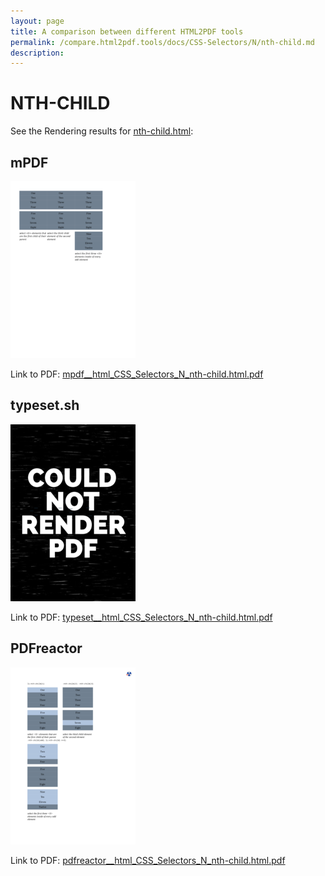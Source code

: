 ```yaml
---
layout: page
title: A comparison between different HTML2PDF tools
permalink: /compare.html2pdf.tools/docs/CSS-Selectors/N/nth-child.md
description: 
---
```


# NTH-CHILD

See the Rendering results for [nth-child.html](/html/CSS%20Selectors/N/nth-child.html):

## mPDF
![](mpdf__html_CSS_Selectors_N_nth-child.html.png) 

Link to PDF: [mpdf__html_CSS_Selectors_N_nth-child.html.pdf](mpdf__html_CSS_Selectors_N_nth-child.html.pdf)

## typeset.sh
![](typeset__html_CSS_Selectors_N_nth-child.html.png) 

Link to PDF: [typeset__html_CSS_Selectors_N_nth-child.html.pdf](typeset__html_CSS_Selectors_N_nth-child.html.pdf)

## PDFreactor
![](pdfreactor__html_CSS_Selectors_N_nth-child.html.png) 

Link to PDF: [pdfreactor__html_CSS_Selectors_N_nth-child.html.pdf](pdfreactor__html_CSS_Selectors_N_nth-child.html.pdf)

